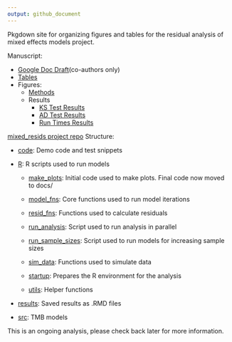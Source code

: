 ```yaml
---
output: github_document
---
```


<!-- README.md is generated from README.Rmd. Please edit that file -->



<!-- badges: start -->
<!-- badges: end -->

Pkgdown site for organizing figures and tables for the residual analysis of mixed effects models project.


Manuscript:

- [Google Doc Draft](https://docs.google.com/document/d/19Y39GqVRAmoIEegxgzyf6HXVWYgWGyr5x8cyHe3qHK8/edit)(co-authors only)
- [Tables](https://andrea-havron-noaa.github.io/MixedResidualStudy/tables/TMB-validation-tables.pdf)
- Figures:
  - [Methods](https://andrea-havron-noaa.github.io/MixedResidualStudy/articles/TMB-validation-figures-methods.html)
  - Results
    - [KS Test Results](https://andrea-havron-noaa.github.io/MixedResidualStudy/articles/TMB-validation-figures-results-kstest.html)
    - [AD Test Results](https://andrea-havron-noaa.github.io/MixedResidualStudy/articles/TMB-validation-figures-results-adtest.html)
    - [Run Times Results](https://andrea-havron-noaa.github.io/MixedResidualStudy/articles/TMB-validation-figures-results-runtimes.html)


[mixed_resids project repo](https://github.com/Cole-Monnahan-NOAA/mixed_resids) Structure:

- [code](https://github.com/Cole-Monnahan-NOAA/mixed_resids/tree/main/code): Demo code and test snippets

- [R](https://github.com/Cole-Monnahan-NOAA/mixed_resids/tree/main/R): R scripts used to run models

  - [make_plots](https://github.com/Cole-Monnahan-NOAA/mixed_resids/blob/main/R/make_plots.R): Initial code used to make plots. Final code now moved to docs/

  - [model_fns](https://github.com/Cole-Monnahan-NOAA/mixed_resids/blob/main/R/model_fns.R): Core functions used to run model iterations

  - [resid_fns](https://github.com/Cole-Monnahan-NOAA/mixed_resids/blob/main/R/resid_fns.R): Functions used to calculate residuals

  - [run_analysis](https://github.com/Cole-Monnahan-NOAA/mixed_resids/blob/main/R/run_analysis.R): Script used to run analysis in parallel

  - [run_sample_sizes](https://github.com/Cole-Monnahan-NOAA/mixed_resids/blob/main/R/run_sample_sizes.R): Script used to run models for increasing sample sizes

  - [sim_data](https://github.com/Cole-Monnahan-NOAA/mixed_resids/blob/main/R/sim_data.R): Functions used to simulate data

  - [startup](https://github.com/Cole-Monnahan-NOAA/mixed_resids/blob/main/R/startup.R): Prepares the R environment for the analysis

  - [utils](https://github.com/Cole-Monnahan-NOAA/mixed_resids/blob/main/R/utils.R): Helper functions

- [results](https://github.com/Cole-Monnahan-NOAA/mixed_resids/tree/main/results): Saved results as .RMD files

- [src](https://github.com/Cole-Monnahan-NOAA/mixed_resids/tree/main/src): TMB models



This is an ongoing analysis, please check back later for more information.
